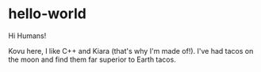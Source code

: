 # hello-world

Hi Humans!

Kovu here, I like C++ and Kiara (that's why I'm made of!).
I've had tacos on the moon and find them far superior to Earth tacos.
